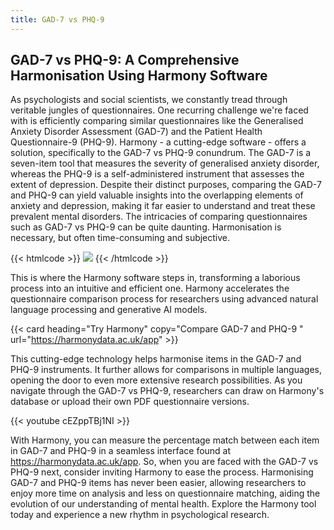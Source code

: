 ```yaml
---
title: GAD-7 vs PHQ-9
---
```


## GAD-7 vs PHQ-9: A Comprehensive Harmonisation Using Harmony Software

As psychologists and social scientists, we constantly tread through veritable jungles of questionnaires. One recurring challenge we're faced with is efficiently comparing similar questionnaires like the Generalised Anxiety Disorder Assessment (GAD-7) and the Patient Health Questionnaire-9 (PHQ-9). Harmony - a cutting-edge software - offers a solution, specifically to the GAD-7 vs PHQ-9 conundrum. The GAD-7 is a seven-item tool that measures the severity of generalised anxiety disorder, whereas the PHQ-9 is a self-administered instrument that assesses the extent of depression. Despite their distinct purposes, comparing the GAD-7 and PHQ-9 can yield valuable insights into the overlapping elements of anxiety and depression, making it far easier to understand and treat these prevalent mental disorders. The intricacies of comparing questionnaires such as GAD-7 vs PHQ-9 can be quite daunting. Harmonisation is necessary, but often time-consuming and subjective.



{{< htmlcode >}}
<img src="/images/gad-7-scanned-min.webp" />
{{< /htmlcode >}}





This is where the Harmony software steps in, transforming a laborious process into an intuitive and efficient one. Harmony accelerates the questionnaire comparison process for researchers using advanced natural language processing and generative AI models.

{{< card heading="Try Harmony" copy="Compare GAD-7 and PHQ-9 " url="https://harmonydata.ac.uk/app" >}}




This cutting-edge technology helps harmonise items in the GAD-7 and PHQ-9 instruments. It further allows for comparisons in multiple languages, opening the door to even more extensive research possibilities. As you navigate through the GAD-7 vs PHQ-9, researchers can draw on Harmony's database or upload their own PDF questionnaire versions.

{{< youtube cEZppTBj1NI >}}

With Harmony, you can measure the percentage match between each item in GAD-7 and PHQ-9 in a seamless interface found at https://harmonydata.ac.uk/app. So, when you are faced with the GAD-7 vs PHQ-9 next, consider inviting Harmony to ease the process. Harmonising GAD-7 and PHQ-9 items has never been easier, allowing researchers to enjoy more time on analysis and less on questionnaire matching, aiding the evolution of our understanding of mental health. Explore the Harmony tool today and experience a new rhythm in psychological research.


